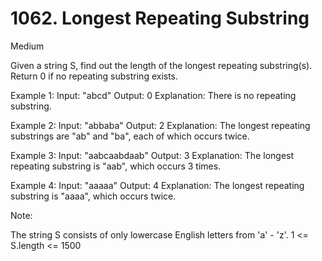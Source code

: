 # 1062. Longest Repeating Substring
Medium

Given a string S, find out the length of the longest repeating substring(s). Return 0 if no repeating substring exists.

Example 1:
Input: "abcd"
Output: 0
Explanation: There is no repeating substring.

Example 2:
Input: "abbaba"
Output: 2
Explanation: The longest repeating substrings are "ab" and "ba", each of which occurs twice.

Example 3:
Input: "aabcaabdaab"
Output: 3
Explanation: The longest repeating substring is "aab", which occurs 3 times.

Example 4:
Input: "aaaaa"
Output: 4
Explanation: The longest repeating substring is "aaaa", which occurs twice.


Note:

The string S consists of only lowercase English letters from 'a' - 'z'.
1 <= S.length <= 1500